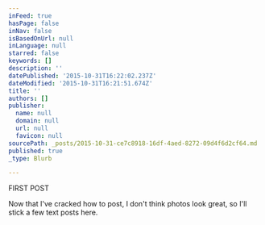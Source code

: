 ```yaml
---
inFeed: true
hasPage: false
inNav: false
isBasedOnUrl: null
inLanguage: null
starred: false
keywords: []
description: ''
datePublished: '2015-10-31T16:22:02.237Z'
dateModified: '2015-10-31T16:21:51.674Z'
title: ''
authors: []
publisher:
  name: null
  domain: null
  url: null
  favicon: null
sourcePath: _posts/2015-10-31-ce7c8918-16df-4aed-8272-09d4f6d2cf64.md
published: true
_type: Blurb

---
```

FIRST POST

Now that I've cracked how to post, I don't think photos look great, so I'll stick a few text posts here.